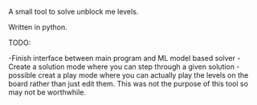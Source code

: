 A small tool to solve unblock me levels.

Written in python.

TODO:

-Finish interface between main program and ML model based solver
-Create a solution mode where you can step through a given solution
-possible creat a play mode where you can actually play the levels on the board rather than just edit them. This was not the purpose of this tool so may not be worthwhile.
